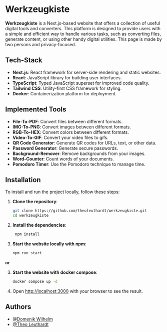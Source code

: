 # Werkzeugkiste

**Werkzeugkiste** is a Next.js-based website that offers a collection of useful digital tools and converters.
This platform is designed to provide users with a simple and efficient way to handle various tasks, such as converting
files, generate content, or using other handy digital utilities. This page is made by two persons and privacy-focused.

## Tech-Stack

- **Next.js**: React framework for server-side rendering and static websites.
- **React**: JavaScript library for building user interfaces.
- **TypeScript**: Typed JavaScript superset for improved code quality.
- **Tailwind CSS**: Utility-first CSS framework for styling.
- **Docker**: Containerization platform for deployment.

## Implemented Tools

- **File-To-PDF**: Convert files between different formats.
- **IMG-To-PNG**: Convert images between different formats.
- **RGB-To-HEX**: Convert colors between different formats.
- **Video-To-GIF**: Convert your video files to gifs.
- **QR Code Generator**: Generate QR codes for URLs, text, or other data.
- **Password Generator**: Generate secure passwords.
- **Background-Remover**: Remove backgrounds from your images.
- **Word-Counter**: Count words of your documents.
- **Pomodoro Timer**: Use the Pomodoro technique to manage time.

## Installation

To install and run the project locally, follow these steps:

1. **Clone the repository**:
   ```bash
   git clone https://github.com/theoleuthardt/werkzeugkiste.git
   cd werkzeugkiste

   ```
2. **Install the dependencies**:

   ```bash
    npm install

   ```

3. **Start the website locally with npm**:
   ```bash
   npm run start
   ```

**or**

3. **Start the website with docker compose**:

   ```bash
   docker compose up -d

   ```

4. Open [http://localhost:3000](http://localhost:3000) with your browser to see the result.

## Authors

- [@Domenik Wilhelm](https://www.github.com/AuriomTex)
- [@Theo Leuthardt](https://www.github.com/theoleuthardt)
